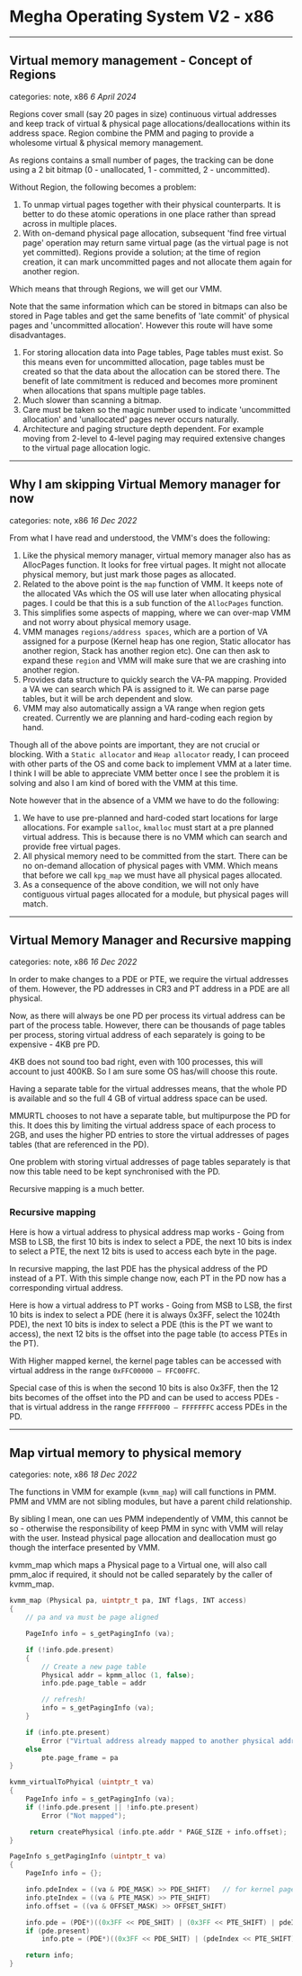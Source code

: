 # Megha Operating System V2 - x86
----------------------------------------------------------------------------------------------------

## Virtual memory management - Concept of Regions
categories: note, x86
_6 April 2024_

Regions cover small (say 20 pages in size) continuous virtual addresses and keep track of virtual &
physical page allocations/deallocations within its address space. Region combine the PMM and paging
to provide a wholesome virtual & physical memory management.

As regions contains a small number of pages, the tracking can be done using a 2 bit bitmap (0 -
unallocated, 1 - committed, 2 - uncommitted).

Without Region, the following becomes a problem:
1. To unmap virtual pages together with their physical counterparts. It is better to do these atomic
   operations in one place rather than spread across in multiple places.
2. With on-demand physical page allocation, subsequent 'find free virtual page' operation may
   return same virtual page (as the virtual page is not yet committed). Regions provide a solution;
   at the time of region creation, it can mark uncommitted pages and not allocate them again for
   another region.

Which means that through Regions, we will get our VMM.

Note that the same information which can be stored in bitmaps can also be stored in Page tables and
get the same benefits of 'late commit' of physical pages and 'uncommitted allocation'. However this
route will have some disadvantages.

1. For storing allocation data into Page tables, Page tables must exist. So this means even for
   uncommitted allocation, page tables must be created so that the data about the allocation can be
   stored there. The benefit of late commitment is reduced and becomes more prominent when
   allocations that spans multiple page tables.
2. Much slower than scanning a bitmap.
3. Care must be taken so the magic number used to indicate 'uncommitted allocation' and
   'unallocated' pages never occurs naturally.
4. Architecture and paging structure depth dependent. For example moving from 2-level to 4-level
   paging may required extensive changes to the virtual page allocation logic.

----------------------------------------------------------------------------------------------------

## Why I am skipping Virtual Memory manager for now
categories: note, x86
_16 Dec 2022_

From what I have read and understood, the VMM's does the following:
1. Like the physical memory manager, virtual memory manager also has as AllocPages function. It
   looks for free virtual pages. It might not allocate physical memory, but just mark those pages as
   allocated.
2. Related to the above point is the `map` function of VMM. It keeps note of the allocated VAs which
   the OS will use later when allocating physical pages. I could be that this is a sub function of
   the `AllocPages` function.
3. This simplifies some aspects of mapping, where we can over-map VMM and not worry about physical
   memory usage.
4. VMM manages `regions/address spaces`, which are a portion of VA assigned for a purpose (Kernel
   heap has one region, Static allocator has another region, Stack has another region etc). One can
   then ask to expand these `region` and VMM will make sure that we are crashing into another
   region.
5. Provides data structure to quickly search the VA-PA mapping. Provided a VA we can search which PA
   is assigned to it. We can parse page tables, but it will be arch dependent and slow.
6. VMM may also automatically assign a VA range when region gets created. Currently we are planning
   and hard-coding each region by hand.

Though all of the above points are important, they are not crucial or blocking. With a `Static
allocator` and `Heap allocator` ready, I can proceed with other parts of the OS and come back to
implement VMM at a later time. I think I will be able to appreciate VMM better once I see the
problem it is solving and also I am kind of bored with the VMM at this time.

Note however that in the absence of a VMM we have to do the following:
1. We have to use pre-planned and hard-coded start locations for large allocations. For example
   `salloc`, `kmalloc` must start at a pre planned virtual address. This is because there is no VMM
   which can search and provide free virtual pages.
2. All physical memory need to be committed from the start. There can be no on-demand allocation of
   physical pages with VMM. Which means that before we call `kpg_map` we must have all physical pages
   allocated.
3. As a consequence of the above condition, we will not only have contiguous virtual pages allocated
   for a module, but physical pages will match.

----------------------------------------------------------------------------------------------------

## Virtual Memory Manager and Recursive mapping
categories: note, x86
_16 Dec 2022_

In order to make changes to a PDE or PTE, we require the virtual addresses of them. However, the PD
addresses in CR3 and PT address in a PDE are all physical.

Now, as there will always be one PD per process its virtual address can be part of the process
table. However, there can be thousands of page tables per process, storing virtual
address of each separately is going to be expensive - 4KB pre PD.

4KB does not sound too bad right, even with 100 processes, this will account to just 400KB. So I am
sure some OS has/will choose this route.

Having a separate table for the virtual addresses means, that the whole PD is available and so the
full 4 GB of virtual address space can be used.

MMURTL chooses to not have a separate table, but multipurpose the PD for this. It does this by
limiting the virtual address space of each process to 2GB, and uses the higher PD entries to store
the virtual addresses of pages tables (that are referenced in the PD).

One problem with storing virtual addresses of page tables separately is that now this table need to
be kept synchronised with the PD.

Recursive mapping is a much better.

### Recursive mapping

Here is how a virtual address to physical address map works - Going from MSB to LSB, the first 10
bits is index to select a PDE, the next 10 bits is index to select a PTE, the next 12 bits is used
to access each byte in the page.

In recursive mapping, the last PDE has the physical address of the PD instead of a PT. With this
simple change now, each PT in the PD now has a corresponding virtual address.

Here is how a virtual address to PT works - Going from MSB to LSB, the first 10 bits is index to
select a PDE (here it is always 0x3FF, select the 1024th PDE), the next 10 bits is index to select
a PDE (this is the PT we want to access), the next 12 bits is the offset into the page table (to
access PTEs in the PT).

With Higher mapped kernel, the kernel page tables can be accessed with virtual address in the range
`0xFFC00000 – FFC00FFC`.

Special case of this is when the second 10 bits is also 0x3FF, then the 12 bits becomes of the
offset into the PD and can be used to access PDEs - that is virtual address in the range
`FFFFF000 – FFFFFFFC` access PDEs in the PD.

----------------------------------------------------------------------------------------------------

## Map virtual memory to physical memory
categories: note, x86
_18 Dec 2022_

The functions in VMM for example (`kvmm_map`) will call functions in PMM. PMM and VMM are not
sibling modules, but have a parent child relationship.

By sibling I mean, one can ues PMM independently of VMM, this cannot be so - otherwise the
responsibility of keep PMM in sync with VMM will relay with the user. Instead physical page
allocation and deallocation must go though the interface presented by VMM.

kvmm_map which maps a Physical page to a Virtual one, will also call pmm_aloc if required, it should
not be called separately by the caller of kvmm_map.

```c
kvmm_map (Physical pa, uintptr_t pa, INT flags, INT access)
{
    // pa and va must be page aligned

    PageInfo info = s_getPagingInfo (va);

    if (!info.pde.present)
    {
        // Create a new page table
        Physical addr = kpmm_alloc (1, false);
        info.pde.page_table = addr

        // refresh!
        info = s_getPagingInfo (va);
    }

    if (info.pte.present)
        Error ("Virtual address already mapped to another physical address")
    else
        pte.page_frame = pa
}

kvmm_virtualToPhyical (uintptr_t va)
{
    PageInfo info = s_getPagingInfo (va);
    if (!info.pde.present || !info.pte.present)
        Error ("Not mapped");

     return createPhysical (info.pte.addr * PAGE_SIZE + info.offset);
}

PageInfo s_getPagingInfo (uintptr_t va)
{
    PageInfo info = {};

    info.pdeIndex = ((va & PDE_MASK) >> PDE_SHIFT)   // for kernel pages, this will be >= 768.
    info.pteIndex = ((va & PTE_MASK) >> PTE_SHIFT)
    info.offset = ((va & OFFSET_MASK) >> OFFSET_SHIFT)

    info.pde = (PDE*)((0x3FF << PDE_SHIT) | (0x3FF << PTE_SHIFT) | pdeIndex * sizeof(PDE))
    if (pde.present)
        info.pte = (PDE*)((0x3FF << PDE_SHIT) | (pdeIndex << PTE_SHIFT) | pteIndex * sizeof(PTE))

    return info;
}
```
